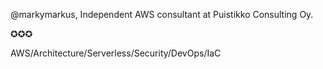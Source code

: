 @markymarkus, Independent AWS consultant at Puistikko Consulting Oy.

✪✪✪

AWS/Architecture/Serverless/Security/DevOps/IaC
